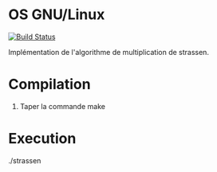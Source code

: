 OS GNU/Linux
==========

[![Build Status](https://travis-ci.org/btrice/strassen.svg?branch=master)](https://travis-ci.org/btrice/strassen)

Implémentation de l'algorithme de multiplication de strassen.
 
Compilation 
===========
1) Taper la commande make

Execution
=========
./strassen

